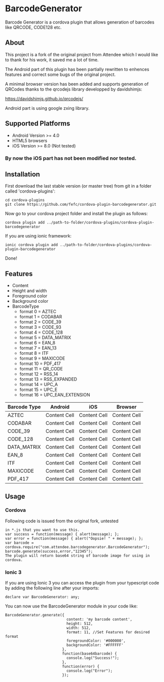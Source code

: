 # BarcodeGenerator
Barcode Generator is a cordova plugin that allows generation of barcodes like QRCODE, CODE128 etc.

## About
This project is a fork of the original project from Attendee which I would like to thank for his work, it saved me a lot of time.

The Android part of this plugin has been partially rewritten to enhences features and correct some bugs of the original project.

A minimal browser version has been added and supports generation of QRCodes thanks to the qrcodejs library developped by davidshimjs:

https://davidshimjs.github.io/qrcodejs/

Android part is using google zxing library.

## Supported Platforms

* Android Version >= 4.0
* HTML5 browsers
* iOS Version >= 8.0 (Not tested)

### By now the iOS part has not been modified nor tested.

## Installation
First download the last stable version (or master tree) from git in a folder called 'cordova-plugins':
``````
cd cordova-plugins
git clone https://github.com/fefc/cordova-plugin-barcodegenerator.git
``````
Now go to your cordova project folder and install the plugin as follows:
``````
cordova plugin add ../path-to-folder/cordova-plugins/cordova-plugin-barcodegenerator
``````
If you are using ionic framework:
``````
ionic cordova plugin add ../path-to-folder/cordova-plugins/cordova-plugin-barcodegenerator
``````
Done!

## Features
* Content
* Height and width
* Foreground color
* Background color
* BarcodeType
  * format  0 = AZTEC
  * format  1 = CODABAR
  * format  2 = CODE_39
  * format  3 = CODE_93
  * format  4 = CODE_128
  * format  5 = DATA_MATRIX
  * format  6 = EAN_8
  * format  7 = EAN_13
  * format  8 = ITF
  * format  9 = MAXICODE
  * format 10 = PDF_417
  * format 11 = QR_CODE
  * format 12 = RSS_14
  * format 13 = RSS_EXPANDED
  * format 14 = UPC_A
  * format 15 = UPC_E
  * format 16 = UPC_EAN_EXTENSION

| Barcode Type  | Android | iOS | Browser |
| ------------- | ------------- | ------------- | ------------- |
| AZTEC  | Content Cell  | Content Cell  | Content Cell  |
| CODABAR  | Content Cell  | Content Cell  | Content Cell  |
| CODE_39  | Content Cell  | Content Cell  | Content Cell  |
| CODE_128  | Content Cell  | Content Cell  | Content Cell  |
| DATA_MATRIX  | Content Cell  | Content Cell  | Content Cell  |
| EAN_8  | Content Cell  | Content Cell  | Content Cell  |
| ITF  | Content Cell  | Content Cell  | Content Cell  |
| MAXICODE  | Content Cell  | Content Cell  | Content Cell  |
| PDF_417  | Content Cell  | Content Cell  | Content Cell  |


## Usage
### Cordova
Following code is issued from the original fork, untested
``````
in *.js that you want to use this.
var success = function(message) { alert(message); };
var error = function(message) { alert("Oopsie! " + message); };
var barcode = cordova.require("com.attendee.barcodegenerator.BarcodeGenerator");
barcode.generate(success,error,"12345");
The plugin will return base64 string of barcode image for using in cordova.
``````
### Ionic 3
If you are using Ionic 3 you can access the plugin from your typescript code by adding the following line after your imports:
``````
declare var BarcodeGenerator: any;
``````
You can now use the BarcodeGenerator module in your code like:
``````
BarcodeGenerator.generate({
                            content: 'my barcode content',
                            height: 512,
                            width: 512,
                            format: 11, //Set Features for desired format
                            foregroundColor: '#000000',
                            backgroundColor: '#FFFFFF'
                          },
                          function(base64barcode) {
                            console.log("Success!");
                          },
                          function(error) {
                            console.log("Error");
                          });
``````
